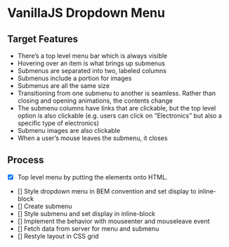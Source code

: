 # VanillaJS Dropdown Menu
## Target Features
* There’s a top level menu bar which is always visible
* Hovering over an item is what brings up submenus
* Submenus are separated into two, labeled columns
* Submenus include a portion for images
* Submenus are all the same size
* Transitioning from one submenu to another is seamless. Rather than closing and opening animations, the contents change
* The submenu columns have links that are clickable, but the top level option is also clickable (e.g. users can click on “Electronics” but also a specific type of electronics)
* Submenu images are also clickable
* When a user’s mouse leaves the submenu, it closes
## Process
* [x] Top level menu by putting the elements onto HTML.
* [] Style dropdown menu in BEM convention and set display to inline-block
* [] Create submenu
* [] Style submenu and set display in inline-block
* [] Implement the behavior with mouseenter and mouseleave event
* [] Fetch data from server for menu and submenu
* [] Restyle layout in CSS grid




